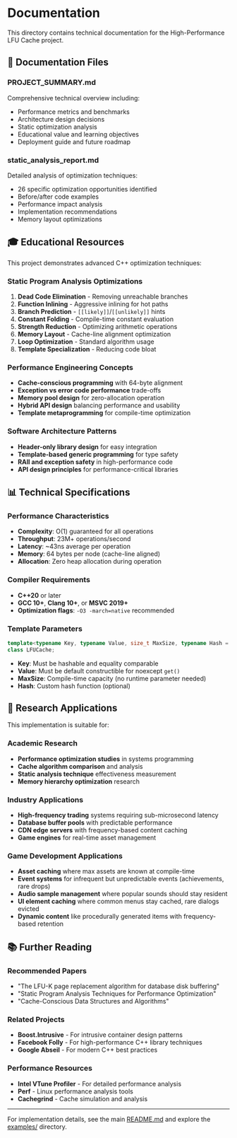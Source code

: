 # Documentation

This directory contains technical documentation for the High-Performance LFU Cache project.

## 📄 Documentation Files

### **PROJECT_SUMMARY.md**
Comprehensive technical overview including:
- Performance metrics and benchmarks
- Architecture design decisions
- Static optimization analysis
- Educational value and learning objectives
- Deployment guide and future roadmap

### **static_analysis_report.md**
Detailed analysis of optimization techniques:
- 26 specific optimization opportunities identified
- Before/after code examples
- Performance impact analysis
- Implementation recommendations
- Memory layout optimizations

## 🎓 Educational Resources

This project demonstrates advanced C++ optimization techniques:

### **Static Program Analysis Optimizations**
1. **Dead Code Elimination** - Removing unreachable branches
2. **Function Inlining** - Aggressive inlining for hot paths
3. **Branch Prediction** - `[[likely]]`/`[[unlikely]]` hints
4. **Constant Folding** - Compile-time constant evaluation
5. **Strength Reduction** - Optimizing arithmetic operations
6. **Memory Layout** - Cache-line alignment optimization
7. **Loop Optimization** - Standard algorithm usage
8. **Template Specialization** - Reducing code bloat

### **Performance Engineering Concepts**
- **Cache-conscious programming** with 64-byte alignment
- **Exception vs error code performance** trade-offs
- **Memory pool design** for zero-allocation operation
- **Hybrid API design** balancing performance and usability
- **Template metaprogramming** for compile-time optimization

### **Software Architecture Patterns**
- **Header-only library design** for easy integration
- **Template-based generic programming** for type safety
- **RAII and exception safety** in high-performance code
- **API design principles** for performance-critical libraries

## 📊 Technical Specifications

### **Performance Characteristics**
- **Complexity**: O(1) guaranteed for all operations
- **Throughput**: 23M+ operations/second
- **Latency**: ~43ns average per operation
- **Memory**: 64 bytes per node (cache-line aligned)
- **Allocation**: Zero heap allocation during operation

### **Compiler Requirements**
- **C++20** or later
- **GCC 10+**, **Clang 10+**, or **MSVC 2019+**
- **Optimization flags**: `-O3 -march=native` recommended

### **Template Parameters**
```cpp
template<typename Key, typename Value, size_t MaxSize, typename Hash = std::hash<Key>>
class LFUCache;
```

- **Key**: Must be hashable and equality comparable
- **Value**: Must be default constructible for noexcept `get()`
- **MaxSize**: Compile-time capacity (no runtime parameter needed)
- **Hash**: Custom hash function (optional)

## 🔬 Research Applications

This implementation is suitable for:

### **Academic Research**
- **Performance optimization studies** in systems programming
- **Cache algorithm comparison** and analysis
- **Static analysis technique** effectiveness measurement
- **Memory hierarchy optimization** research

### **Industry Applications**
- **High-frequency trading** systems requiring sub-microsecond latency
- **Database buffer pools** with predictable performance
- **CDN edge servers** with frequency-based content caching
- **Game engines** for real-time asset management

### **Game Development Applications**
- **Asset caching** where max assets are known at compile-time
- **Event systems** for infrequent but unpredictable events (achievements, rare drops)
- **Audio sample management** where popular sounds should stay resident
- **UI element caching** where common menus stay cached, rare dialogs evicted
- **Dynamic content** like procedurally generated items with frequency-based retention

## 📚 Further Reading

### **Recommended Papers**
- "The LFU-K page replacement algorithm for database disk buffering"
- "Static Program Analysis Techniques for Performance Optimization"
- "Cache-Conscious Data Structures and Algorithms"

### **Related Projects**
- **Boost.Intrusive** - For intrusive container design patterns
- **Facebook Folly** - For high-performance C++ library techniques
- **Google Abseil** - For modern C++ best practices

### **Performance Resources**
- **Intel VTune Profiler** - For detailed performance analysis
- **Perf** - Linux performance analysis tools
- **Cachegrind** - Cache simulation and analysis

---

For implementation details, see the main [README.md](../README.md) and explore the [examples/](../examples/) directory.